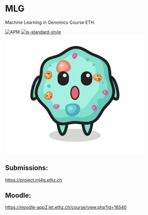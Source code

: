 # MLG
Machine Learning in Genomics Course ETH.

![APM](https://img.shields.io/apm/l/vim-mode) 
[![js-standard-style](https://img.shields.io/badge/code%20style-standard-brightgreen.svg?style=flat)](https://github.com/feross/standard)
<img src="amoeba.png" width="450">

## Submissions: 
https://project.ml4g.ethz.ch

## Moodle: 
https://moodle-app2.let.ethz.ch/course/view.php?id=16540
